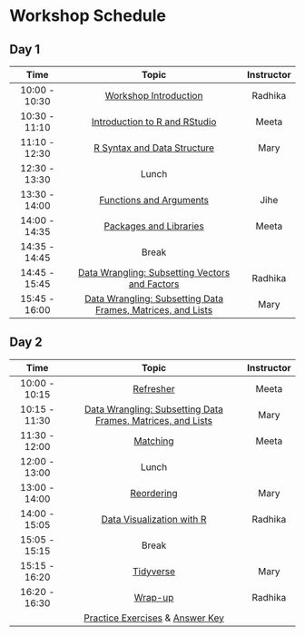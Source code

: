 # Workshop Schedule 

## Day 1

| Time            |  Topic  | Instructor |
|:------------------------:|:------------------------------------------------:|:--------:|
|10:00 - 10:30 | [Workshop Introduction](https://hbctraining.github.io/Intro-to-R/lectures/Intro_to_workshop_10-4.pdf) | Radhika |
|10:30 - 11:10 | [Introduction to R and RStudio](https://hbctraining.github.io/Intro-to-R/lessons/01_introR-R-and-RStudio.html) | Meeta |
|11:10 - 12:30 | [R Syntax and Data Structure](https://hbctraining.github.io/Intro-to-R/lessons/02_introR-syntax-and-data-structures.html) | Mary |
|12:30 - 13:30 | Lunch | |
|13:30 - 14:00 | [Functions and Arguments](https://hbctraining.github.io/Intro-to-R/lessons/03_introR-functions-and-arguments.html) | Jihe |
|14:00 - 14:35 | [Packages and Libraries](https://hbctraining.github.io/Intro-to-R/lessons/03_introR-functions-and-arguments.html#packages-and-libraries) | Meeta |
|14:35 - 14:45 | Break |
|14:45 - 15:45 | [Data Wrangling: Subsetting Vectors and Factors](https://hbctraining.github.io/Intro-to-R/lessons/04_introR-data-wrangling.html) | Radhika |
|15:45 - 16:00 | [Data Wrangling: Subsetting Data Frames, Matrices, and Lists](https://hbctraining.github.io/Intro-to-R/lessons/05_introR-data-wrangling2.html) | Mary |

## Day 2

| Time            |  Topic  | Instructor |
|:------------------------:|:------------------------------------------------:|:--------:|
|10:00 - 10:15 | [Refresher](https://hbctraining.github.io/Intro-to-R/lessons/animal_table.html) | Meeta |
|10:15 - 11:30 | [Data Wrangling: Subsetting Data Frames, Matrices, and Lists](https://hbctraining.github.io/Intro-to-R/lessons/05_introR-data-wrangling2.html) | Mary |
|11:30 - 12:00 | [Matching](https://hbctraining.github.io/Intro-to-R/lessons/06_matching_reordering.html) | Meeta |
|12:00 - 13:00 | Lunch | |
|13:00 - 14:00 | [Reordering](https://hbctraining.github.io/Intro-to-R/lessons/06_matching_reordering.html) | Mary |
|14:00 - 15:05 | [Data Visualization with R](https://hbctraining.github.io/Intro-to-R/lessons/07_ggplot2.html) | Radhika |
|15:05 - 15:15 | Break | |
|15:15 - 16:20 | [Tidyverse](https://hbctraining.github.io/Training-modules/Tidyverse_ggplot2/lessons/intro_tidyverse.html) | Mary |
|16:20 - 16:30 | [Wrap-up](https://hbctraining.github.io/Intro-to-R/lectures/R_workshop_wrapup_10-4.pdf) | Radhika |
| | [Practice Exercises](https://hbctraining.github.io/Intro-to-R/homework/Intro_to_R_hw.html) & [Answer Key](https://hbctraining.github.io/Intro-to-R/homework/Intro_to_R_key.html) | |
